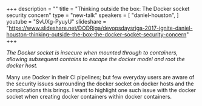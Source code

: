 +++
description = ""
title = "Thinking outside the box: The Docker socket security concern"
type = "new-talk"
speakers = [
        "daniel-houston",
]
youtube = "SvUXg-PyuyU"
slideshare = "https://www.slideshare.net/DODRiga/devopsdaysriga-2017-ignite-daniel-houston-thinking-outside-the-box-the-docker-socket-security-concern"
+++
<p><em>The Docker socket is insecure when mounted through to containers, allowing subsequent contains to escape the docker model and root the docker host.</em></p>

<p>Many use Docker in their CI pipelines; but few everyday users are aware of the security issues surrounding the docker socket on docker hosts and the complications this brings. I want to highlight one such issue with the docker socket when creating docker containers within docker containers.</p>
